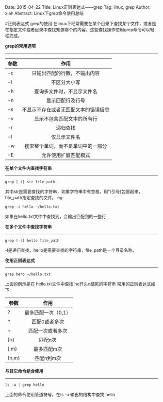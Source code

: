 Date: 2015-04-22
Title: Linux正则表达式——grep
Tag: linux, grep
Author: xiah
Abstract: Linux下grep命令使用总结

#正则表达式 grep的使用
在linux下经常需要在某个目录下查找某个文件，或者是在指定文件或者目录中查找知道哪个的内容。这些查找操作使用grep命令可以轻松完成。

**grep的常用选项**
***


| 参数       | 作用                       |
| --------- |:-------------------------:|
| -c        | 只输出匹配的行数，不输出内容      |
| -i        | 不区分大小写                   |
| -h        | 查询多文件时，不显示文件名       |
| -n        | 显示匹配行及行号                |
| -s        | 不显示不存在或者无匹配文本的错误信息|
| -v        | 显示不包含匹配文本的所有行      |
| -r        | 递归查找                     |
| -l        | 仅显示文件名                  |
| -w        | 搜索整个单词，而不是单词中的一部分|
| -E        | 允许使用扩展匹配模式           |



**在单个文件内查找字符串**
***
```shell
grep [-i] str file_path
```
其中str是需要查找的字符串，如果字符串中有空格，用"(引号)包裹起来，file_path指定查找的文件。
eg:
```shell
grep -i hello ~/hello.txt
```
如果在hello.txt文件中查找到，会输出匹配到的一整行


**在多个文件中查找字符串**
***
```shell
grep [-l] hello file_path
```
-l是递归查找，hello是需要查找的字符串，file_path是一个目录名称，

**使用正则表达式**
***
```shell
grep he*o ~/hello.txt
```
上面的例示是在 hello.txt文件中查找 he开头o结尾的字符串
常用的正则表达式如下:

| 参数       | 作用           |
| --------- |:--------------:|
|?  | 最多匹配一次（0,1）
|*  | 匹配0或者多次
|+  | 匹配一次或者多次
|{n}  | 匹配n次
|{,m}  |最多匹配m次
|{n,m} |匹配n到m次

**与其它命令组合使用**
***
```shell
ls -a | grep hello
```
上面的命令使用管道符号，在ls -a 输出的结构中查找 hello
